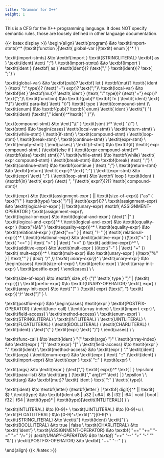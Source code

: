 ```yaml
---
title: "Grammar for X++"
weight: 1
---
```


This is a CFG for the X++ programming language. It does NOT specify semantic rules, those are loosely
defined in other language documentation.

{{< katex display >}}
\begin{align}
\textit{program} &\to \textit{import-stmts}^* (\textit{function }|\textit{ global-var }|\textit{ enum })^*  \\ \\

\textit{import-stmts} &\to \textbf{import } \textit{STRINGLITERAL} \textbf{ as } \textit{ident} \text{ ";"} \\ 
\textit{import-stmts} &\to \textbf{import } \textit{ident } (\textbf{ as } \textit{ident})? (\text{"," } \textit{ident})? \text{ ";"} \\

\textit{global-var} &\to \textbf{pub}? \textbf{ let } \textbf{mut}? \textit{ ident } (\text{ ":" type})? (\text{"="} expr)? \text{";"}\\
\textit{local-var} &\to \textbf{let } \textbf{mut}? \textit{ ident } (\text{ ":" type})? (\text{"="} expr)? \text{";"}\\
\textit{function} &\to \textbf{pub}? \textbf{ fn } \textit{ ident} \text{ "\\("} \textit{ para-list} \text{ "\\)"} \textit{ type } \textit{compound-stmt }\\
\textit{enum} &\to \textbf{pub}? \textbf{ enum} \textit{ ident } \textit{"\{ "} \textit{ident} (\textit{"," ident})^*\textit{ " \}"}\\

\text{compound-stmt} &\to \text{"\\\{" } \textit{stmt }^* \text{ "\\\}"} \\
\text{stmt} &\to
\begin{cases}
\textit{local-var-stmt} \\
\textit{return-stmt} \\
\textit{while-stmt} \\
\textit{if-stmt} \\
\textit{compound-stmt} \\
\textit{loop-stmt} \\
\textit{break-stmt} \\
\textit{continue-stmt} \\
\textit{expr-stmt} \\
\textit{empty-stmt} \\
\end{cases} \\
\textit{if-stmt} &\to \textbf{if} \textit{ expr compound-stmt } (\textbf{else if } \textit{expr compound-stmt})^* (\textbf{else} \textit{
stmt})? \\
\textit{while-stmt} &\to \textbf{while} \textit{ expr compound-stmt} \\
\textit{break-stmt} &\to \textbf{break} \text{ ";"} \\
\textit{continue-stmt} &\to \textbf{continue } \text{ ";"} \\
\textit{return-stmt} &\to \textbf{return} \textit{ expr}? \text{ ";"} \\
\textit{expr-stmt} &\to \textit{expr} \text{ ";"} \\
\textit{loop-stmt} &\to \textbf{ loop } \textit{ident } (\textbf{in} \textit{ expr} (\text{ ", "}\textit{ expr?})?)? \textit{ compound-stmt}\\

\textit{expr} &\to (\textit{assignment-expr } || \textit{size-of-expr}) ("as" ( \text{"(" } \textit{type} \text{ ")"}|| \textit{expr}))? \\
\textit{assignment-expr} &\to \textit{logical-or-expr } || \textit{unary-expr} \textbf{ ASSIGNMENT-OPERATOR } \textit{assignment-expr}\\  
\textit{logical-or-expr} &\to \textit{logical-and-expr } (\text{"||" } \textit{logical-and-expr})^* \\
\textit{logical-and-expr} &\to \textit{equality-expr } (\text{"\\\&\\\&" } \textit{equality-expr})^* \\
\textit{equality-expr} &\to \textit{relational-expr } ((\text{"==" } | \text{ "!=" }) \textit{ relational-expr})^* \\
\textit{relational-expr} &\to \textit{additive-expr } ((\text{"<" } | \text{ "<=" } | \text{ ">" } | \text{ ">=" })
\textit{ additive-expr})^* \\
\textit{additive-expr} &\to \textit{mult-expr } ((\text{"-" } | \text{ "+" }) \textit{ mult-expr})^* \\
\textit{mult-expr} &\to \textit{unary-expr } ((\text{"\%" } | \text{"*" } | \text{ "/" }) \textit{ unary-expr})^* \\
\textit{unary-expr} &\to
\begin{cases}
\textit{size-of-expr} \\
\textit{prefix-expr} \\
\textit{array-init-expr} \\
\textit{postfix-expr} \\
\end{cases} \\
\\

\textit{size-of-expr} &\to \textbf{ size\_of} ("(" \textit{ type } ")" | (\textit{ expr})) \\
\textit{prefix-expr} &\to \textbf{UNARY-OPERATOR} \textit{ expr} \\
\textit{array-init-expr} &\to \text{"[" } (\textit{ expr} (\text{", "} \textit{ expr})^*)^* \text{"]" } \\

\textit{postfix-expr} &\to
\begin{cases}
\textit{expr } \textbf{POSTFIX-OPERATOR} \\ 
\textit{func-call} \\
\textit{array-index} \\
\textit{import-expr} \\
\textit{field-access} \\
\textit{method-access} \\
\textit{enum-expr} \\
\textit{STRINGLITERAL} \\
\textit{INTLITERAL} \\ 
\textit{UINTLITERAL} \\ 
\textit{FLOATLITERAL} \\
\textit{BOOLLITERAL} \\ 
\textit{CHARLITERAL} \\
\textit{ident} \\
\text{"(" } \textit{expr} \text{ ")"} \\
\end{cases} \\
\\

\textit{func-call} &\to \textit{ident } "(" \textit{args} ")" \\
\textit{array-index} &\to \textit{expr } "[" \textit{expr} "]" \\
\textit{field-access} &\to \textit{expr } "." \textit{ident} \\
\textit{method-access} &\to \textit{expr } "." \textit{ident} \textit(args) \\
\textit{enum-expr} &\to \textit{expr } \text{ "::" }\textit{ident} \\
\textit{import-expr} &\to \textit{expr } \text{ "::" } \textit{expr} \\

\textit{args} &\to \textit{expr } (\text{","} \textit{ expr})^* \text{ | } \epsilon\\
\textit{para-list} &\to \textit{arg } (\textit{"," arg})^*  \text{ | } \epsilon \\ \\
\textit{arg} &\to \textbf{mut}? \textit{ ident } \text{ ":" } \textit{ type}\\

\textit{ident} &\to \textbf{letter} (\textbf{letter } | \textbf{ digit})^* || \textit{ \$} \\
\textit{type} &\to \textbf{ident u8 | u32 | u64 | i8 | i32 | i64 | void | bool | f32 | f64 | \textit{type}* | \textit{type}[\textit{INTLITERAL}] } \\

\textit{INTLITERAL} &\to [0-9]+ \\
\textit{UINTLITERAL} &\to [0-9]+u \\
\textit{FLOATLITERAL} &\to [0-9]^+\textit{"."}[0-9]? \\
\textit{STRINGLITERAL} &\to \textit{"} \textit{ident} \textit{"} \\
\textit{BOOLLITERAL} &\to true | false \\
\textit{CHARLITERAL} &\to \textit{'ident'} \\
\textit{ASSIGNMENT-OPERATOR} &\to \textbf{ "==" "+=" "-=" "*=" "/=" }\\
\textit{UNARY-OPERATOR} &\to \textbf{ "++" "--" "+" "-" "*" "\&"} \\
\textit{POSTFIX-OPERATOR} &\to \textbf{ "++" "--" } \\

\end{align}
{{< /katex >}}